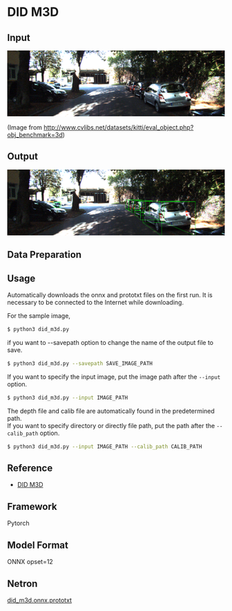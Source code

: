 # DID M3D

## Input

![Input](000005.png)

(Image from http://www.cvlibs.net/datasets/kitti/eval_object.php?obj_benchmark=3d)

## Output

![Output](output.png)

## Data Preparation

## Usage
Automatically downloads the onnx and prototxt files on the first run.
It is necessary to be connected to the Internet while downloading.

For the sample image,
```bash
$ python3 did_m3d.py
```

if you want to --savepath option to change the name of the output file to save.
```bash
$ python3 did_m3d.py --savepath SAVE_IMAGE_PATH
```


If you want to specify the input image, put the image path after the `--input` option.  
```bash
$ python3 did_m3d.py --input IMAGE_PATH
```

The depth file and calib file are automatically found in the predetermined path.  
If you want to specify directory or directly file path, put the path after the `--calib_path` option.
```bash
$ python3 did_m3d.py --input IMAGE_PATH --calib_path CALIB_PATH
```



## Reference

- [DID M3D](https://github.com/SPengLiang/DID-M3D)

## Framework

Pytorch

## Model Format

ONNX opset=12

## Netron

[did_m3d.onnx.prototxt](https://netron.app/?url=https://storage.googleapis.com/ailia-models/did_m3d/did_m3d.onnx.prototxt)  
